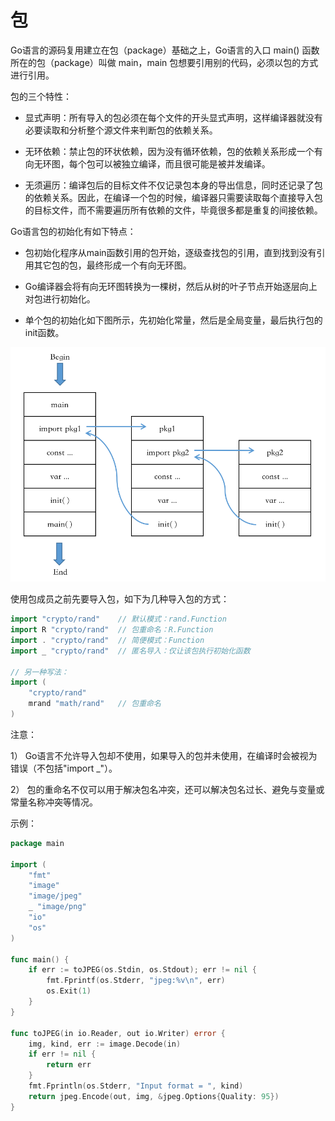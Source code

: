 # 包

Go语言的源码复用建立在包（package）基础之上，Go语言的入口 main() 函数所在的包（package）叫做 main，main 包想要引用别的代码，必须以包的方式进行引用。

包的三个特性：

* 显式声明：所有导入的包必须在每个文件的开头显式声明，这样编译器就没有必要读取和分析整个源文件来判断包的依赖关系。

* 无环依赖：禁止包的环状依赖，因为没有循环依赖，包的依赖关系形成一个有向无环图，每个包可以被独立编译，而且很可能是被并发编译。

* 无须遍历：编译包后的目标文件不仅记录包本身的导出信息，同时还记录了包的依赖关系。因此，在编译一个包的时候，编译器只需要读取每个直接导入包的目标文件，而不需要遍历所有依赖的文件，毕竟很多都是重复的间接依赖。


Go语言包的初始化有如下特点：

* 包初始化程序从main函数引用的包开始，逐级查找包的引用，直到找到没有引用其它包的包，最终形成一个有向无环图。

* Go编译器会将有向无环图转换为一棵树，然后从树的叶子节点开始逐层向上对包进行初始化。

* 单个包的初始化如下图所示，先初始化常量，然后是全局变量，最后执行包的init函数。


![package-1.png](images/package-1.png)


使用包成员之前先要导入包，如下为几种导入包的方式：
```go
import "crypto/rand"    // 默认模式：rand.Function
import R "crypto/rand"  // 包重命名：R.Function
import . "crypto/rand"  // 简便模式：Function
import _ "crypto/rand"  // 匿名导入：仅让该包执行初始化函数

// 另一种写法：
import (
    "crypto/rand"
    mrand "math/rand"   // 包重命名
)
```

注意：

1） Go语言不允许导入包却不使用，如果导入的包并未使用，在编译时会被视为错误（不包括"import \_"）。

2） 包的重命名不仅可以用于解决包名冲突，还可以解决包名过长、避免与变量或常量名称冲突等情况。

示例：
```go
package main

import (
    "fmt"
    "image"
    "image/jpeg"
    _ "image/png"
    "io"
    "os"
)

func main() {
    if err := toJPEG(os.Stdin, os.Stdout); err != nil {
        fmt.Fprintf(os.Stderr, "jpeg:%v\n", err)
        os.Exit(1)
    }
}

func toJPEG(in io.Reader, out io.Writer) error {
    img, kind, err := image.Decode(in)
    if err != nil {
        return err
    }
    fmt.Fprintln(os.Stderr, "Input format = ", kind)
    return jpeg.Encode(out, img, &jpeg.Options{Quality: 95})
}
```


